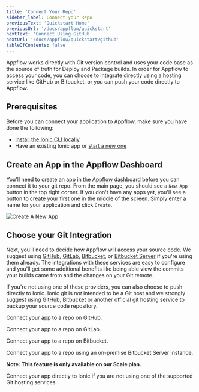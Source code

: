 ```yaml
---
title: 'Connect Your Repo'
sidebar_label: Connect your Repo
previousText: 'Quickstart Home'
previousUrl: '/docs/appflow/quickstart'
nextText: 'Connect Using GitHub'
nextUrl: '/docs/appflow/quickstart/github'
tableOfContents: false
---
```


Appflow works directly with Git version control and uses your code base
as the source of truth for Deploy and Package builds. In order for Appflow to access your code, you can choose to integrate directly using a hosting service like GitHub or Bitbucket, or you can push your code directly to Appflow.

## Prerequisites
Before you can connect your application to Appflow, make sure you have done the following:

* [Install the Ionic CLI locally](/docs/cli#installation)
* Have an existing Ionic app or [start a new one](/docs/cli/commands/start/)

## Create an App in the Appflow Dashboard
You'll need to create an app in the [Appflow dashboard](https://dashboard.ionicframework.com) before you can connect it to your git repo.
From the main page, you should see a `New App` button in the top right corner. If you don't have any apps yet,
you'll see a button to create your first one in the middle of the screen. Simply enter a name for your application
and click `Create`.

![Create A New App](/docs/assets/img/appflow/ss-create-app.png)

## Choose your Git Integration
Next, you'll need to decide how Appflow will access your source code. We suggest using [GitHub](https://github.com/),
[GitLab](https://gitlab.com/),
[Bitbucket](https://bitbucket.org/), or [Bitbucket Server](https://bitbucket.org/product/enterprise)
if you're using them already. The integrations with these services are easy to configure and you'll
get some additional benefits like being able view the commits your builds came from and the changes on your
Git remote.

If you're not using one of these providers, you can also choose to push directly to Ionic.
Ionic git is *not* intended to be a Git host and we strongly suggest using GitHub, Bitbucket or another official git hosting service to backup your source code repository.

<docs-cards>
  <docs-card header="Connect using GitHub" href="/docs/appflow/quickstart/github" icon="/docs/assets/icons/guide-github-icon.png">
    <p>Connect your app to a repo on GitHub.</p>
  </docs-card>
  
  <docs-card header="Connect using GitLab" href="/docs/appflow/quickstart/gitlab" icon="/docs/assets/icons/guide-gitlab-icon.png">
      <p>Connect your app to a repo on GitLab.</p>
    </docs-card>

  <docs-card header="Connect using Bitbucket" href="/docs/appflow/quickstart/bitbucket" icon="/docs/assets/icons/guide-bitbucket-icon.png">
    <p>Connect your app to a repo on Bitbucket.</p>
  </docs-card>

  <docs-card header="Connect using Bitbucket Server" href="/docs/appflow/quickstart/bitbucket-server" icon="/docs/assets/icons/guide-bitbucket-icon.png">
    <p>Connect your app to a repo using an on-premise Bitbucket Server instance.</p>
    <b>Note: This feature is only available on our Scale plan.</b>
  </docs-card>

  <docs-card header="Connect using Ionic" href="/docs/appflow/quickstart/ionic-remote" icon="/docs/assets/icons/guide-ionic-icon.png">
    <p>Connect your app directly to Ionic if you are not using one of the supported Git hosting services.</p>
  </docs-card>
</docs-cards>
